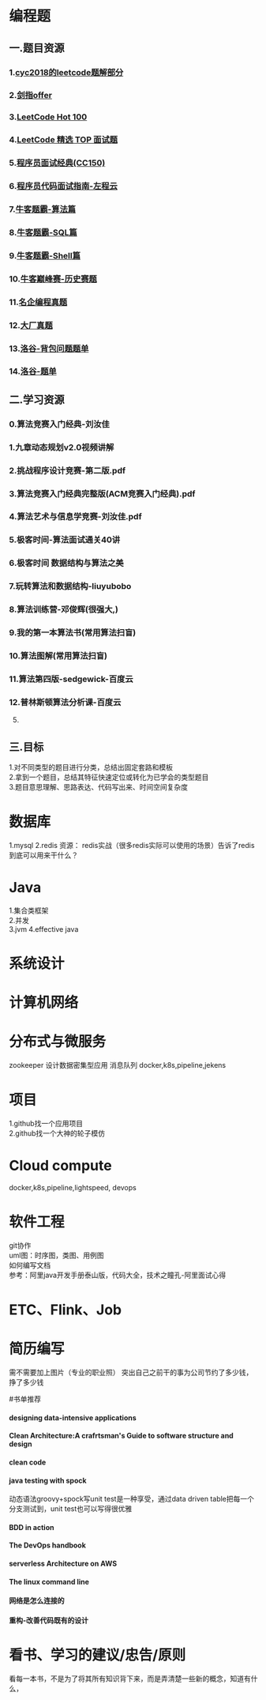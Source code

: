 # 编程题
## 一.题目资源
### 1.[cyc2018的leetcode题解部分](https://github.com/CyC2018/CS-Notes/blob/master/notes/Leetcode%20%E9%A2%98%E8%A7%A3%20-%20%E7%9B%AE%E5%BD%95.md)
### 2.[剑指offer](https://leetcode-cn.com/problemset/lcof/)
### 3.[LeetCode Hot 100](https://leetcode-cn.com/problemset/leetcode-hot-100/)
### 4.[LeetCode 精选 TOP 面试题](https://leetcode-cn.com/problemset/leetcode-top/)
### 5.[程序员面试经典(CC150)](https://leetcode-cn.com/problemset/lcci/)
### 6.[程序员代码面试指南-左程云](https://www.nowcoder.com/ta/programmer-code-interview-guide)  
### 7.[牛客题霸-算法篇](https://www.nowcoder.com/ta/job-code-high)
### 8.[牛客题霸-SQL篇](https://www.nowcoder.com/ta/sql)
### 9.[牛客题霸-Shell篇](https://www.nowcoder.com/ta/shell)
### 10.[牛客巅峰赛-历史赛题](https://www.nowcoder.com/ta/weeklycontest-history)
### 11.[名企编程真题](https://www.nowcoder.com/ta/exam-all)
### 12.[大厂真题](https://www.nowcoder.com/contestRoom?filter=0&orderByHotValue=3&target=content&categories=0&mutiTagIds=665&page=2)
### 13.[洛谷-背包问题题单](https://www.luogu.com.cn/training/8917#information)
### 14.[洛谷-题单](https://www.luogu.com.cn/training/list)

## 二.学习资源
### 0.算法竞赛入门经典-刘汝佳
### 1.九章动态规划v2.0视频讲解
### 2.挑战程序设计竞赛-第二版.pdf
### 3.算法竞赛入门经典完整版(ACM竞赛入门经典).pdf
### 4.算法艺术与信息学竞赛-刘汝佳.pdf
### 5.极客时间-算法面试通关40讲
### 6.极客时间 数据结构与算法之美
### 7.玩转算法和数据结构-liuyubobo
### 8.算法训练营-邓俊辉(很强大,)
### 9.我的第一本算法书(常用算法扫盲)
### 10.算法图解(常用算法扫盲)
### 11.算法第四版-sedgewick-百度云
### 12.普林斯顿算法分析课-百度云
5.
## 三.目标
1.对不同类型的题目进行分类，总结出固定套路和模板  
2.拿到一个题目，总结其特征快速定位或转化为已学会的类型题目  
3.题目意思理解、思路表达、代码写出来、时间空间复杂度  
# 数据库
1.mysql
2.redis 
资源：
redis实战（很多redis实际可以使用的场景）告诉了redis到底可以用来干什么？
# Java
1.集合类框架   
2.并发  
3.jvm 
4.effective java
# 系统设计

# 计算机网络

# 分布式与微服务
zookeeper
设计数据密集型应用
消息队列
docker,k8s,pipeline,jekens
# 项目
1.github找一个应用项目  
2.github找一个大神的轮子模仿  
# Cloud compute
docker,k8s,pipeline,lightspeed, devops
# 软件工程
git协作  
uml图：时序图，类图、用例图  
如何编写文档  
参考：阿里java开发手册泰山版，代码大全，技术之瞳孔-阿里面试心得
# ETC、Flink、Job
 
# 简历编写
需不需要加上图片（专业的职业照）
突出自己之前干的事为公司节约了多少钱，挣了多少钱

#书单推荐
#### designing data-intensive applications
#### Clean Architecture:A crafrtsman's Guide to software structure and design
#### clean code
#### java testing with spock
动态语法groovy+spock写unit test是一种享受，通过data driven table把每一个分支测试到，unit test也可以写得很优雅
#### BDD in action
#### The DevOps handbook
#### serverless Architecture on AWS
#### The linux command line
#### 网络是怎么连接的
#### 重构-改善代码既有的设计

# 看书、学习的建议/忠告/原则
看每一本书，不是为了将其所有知识背下来，而是弄清楚一些新的概念，知道有什么，
